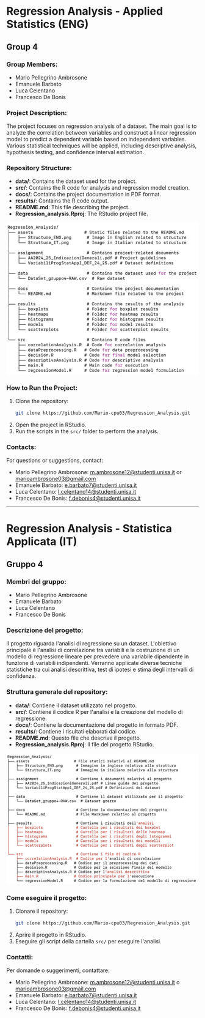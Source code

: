 # Regression Analysis - Applied Statistics (ENG)

## Group 4

### Group Members:
- Mario Pellegrino Ambrosone
- Emanuele Barbato
- Luca Celentano
- Francesco De Bonis

### Project Description:
The project focuses on regression analysis of a dataset. The main goal is to analyze the correlation between variables and construct a linear regression model to predict a dependent variable based on independent variables. Various statistical techniques will be applied, including descriptive analysis, hypothesis testing, and confidence interval estimation.

### Repository Structure:
- **data/**: Contains the dataset used for the project.
- **src/**: Contains the R code for analysis and regression model creation.
- **docs/**: Contains the project documentation in PDF format.
- **results/**: Contains the R code output.
- **README.md**: This file describing the project.
- **Regression_analysis.Rproj**: The RStudio project file.

![Graphic representation of the project's structure](./assets/Structure_ENG.png)

### How to Run the Project:
1. Clone the repository:
    ```bash
    git clone https://github.com/Mario-cpu03/Regression_Analysis.git
    ```
2. Open the project in RStudio.
3. Run the scripts in the `src/` folder to perform the analysis.

### Contacts:
For questions or suggestions, contact:
- Mario Pellegrino Ambrosone: m.ambrosone12@studenti.unisa.it or marioambrosone03@gmail.com
- Emanuele Barbato: e.barbato7@studenti.unisa.it
- Luca Celentano: l.celentano14@studenti.unisa.it
- Francesco De Bonis: f.debonis4@studenti.unisa.it


--------------------------------------------------------------------


# Regression Analysis - Statistica Applicata (IT)

## Gruppo 4

### Membri del gruppo:
- Mario Pellegrino Ambrosone
- Emanuele Barbato
- Luca Celentano
- Francesco De Bonis

### Descrizione del progetto:
Il progetto riguarda l'analisi di regressione su un dataset. L'obiettivo principale è l'analisi di correlazione tra variabili e la costruzione di un modello di regressione lineare per prevedere una variabile dipendente in funzione di variabili indipendenti. Verranno applicate diverse tecniche statistiche tra cui analisi descrittiva, test di ipotesi e stima degli intervalli di confidenza.

### Struttura generale del repository:
- **data/**: Contiene il dataset utilizzato nel progetto.
- **src/**: Contiene il codice R per l'analisi e la creazione del modello di regressione.
- **docs/**: Contiene la documentazione del progetto in formato PDF.
- **results/**: Contiene i risultati elaborati dal codice.
- **README.md**: Questo file che descrive il progetto.
- **Regression_analysis.Rproj**: Il file del progetto RStudio.

![Rappresentazione grafica della struttura](./assets/Struttura_IT.png)

### Come eseguire il progetto:
1. Clonare il repository:
    ```bash
    git clone https://github.com/Mario-cpu03/Regression_Analysis.git
    ```
2. Aprire il progetto in RStudio.
3. Eseguire gli script della cartella `src/` per eseguire l'analisi.

### Contatti:
Per domande o suggerimenti, contattare:
- Mario Pellegrino Ambrosone: m.ambrosone12@studenti.unisa.it o marioambrosone03@gmail.com
- Emanuele Barbato: e.barbato7@studenti.unisa.it
- Luca Celentano: l.celentano14@studenti.unisa.it
- Francesco De Bonis: f.debonis4@studenti.unisa.it

